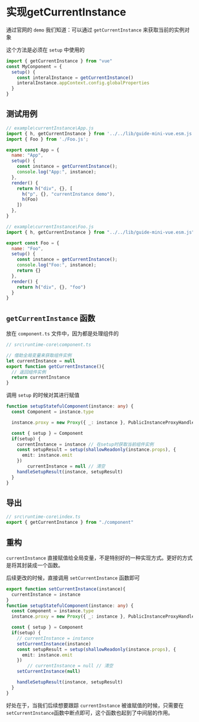 # 实现getCurrentInstance

通过官网的 `demo` 我们知道：可以通过 `getCurrentInstance` 来获取当前的实例对象

这个方法是必须在 `setup` 中使用的

```ts
import { getCurrentInstance } from "vue"
const MyConponent = {
  setup() {
    const interalInstance = getCurrentInstance()
    interalInstance.appContext.config.globalProperties
  }
}
```

## 测试用例

```js
// example\currentInstance\App.js
import { h, getCurrentInstance } from '../../lib/guide-mini-vue.esm.js'
import { Foo } from './Foo.js';

export const App = {
  name: "App",
  setup() {
    const instance = getCurrentInstance();
    console.log("App:", instance);
  },
  render() {
    return h("div", {}, [
      h("p", {}, "currentInstance demo"),
      h(Foo)
    ])
  },
}
```

```js
// example\currentInstance\Foo.js
import { h, getCurrentInstance } from "../../lib/guide-mini-vue.esm.js";

export const Foo = {
  name: "Foo",
  setup() {
    const instance = getCurrentInstance();
    console.log("Foo:", instance);
    return {}
  },
  render() {
    return h("div", {}, "foo")
  }
}
```



## `getCurrentInstance` 函数

放在 `component.ts` 文件中，因为都是处理组件的

```ts
// src\runtime-core\component.ts

// 借助全局变量来获取组件实例
let currentInstance = null
export function getCurrentInstance(){
  // 返回组件实例
  return currentInstance
}
```

调用 `setup` 的时候对其进行赋值

```ts
function setupStatefulComponent(instance: any) {
  const Component = instance.type

  instance.proxy = new Proxy({ _: instance }, PublicInstanceProxyHandlers)

  const { setup } = Component
  if(setup) {
    currentInstance = instance // 在setup时获取当前组件实例
    const setupResult = setup(shallowReadonly(instance.props), {
      emit: instance.emit 
    })
		currentInstance = null // 清空
    handleSetupResult(instance, setupResult)
  }
}
```



## 导出

```ts
// src\runtime-core\index.ts
export { getCurrentInstance } from "./component"
```



## 重构

`currentInstance` 直接赋值给全局变量，不是特别好的一种实现方式。更好的方式是将其封装成一个函数。

后续更改的时候，直接调用 `setCurrentInstance` 函数即可

```ts
export function setCurrentInstance(instance){
  currentInstance = instance
}
function setupStatefulComponent(instance: any) {
  const Component = instance.type
  instance.proxy = new Proxy({ _: instance }, PublicInstanceProxyHandlers)

  const { setup } = Component
  if(setup) {
    // currentInstance = instance
    setCurrentInstance(instance)
    const setupResult = setup(shallowReadonly(instance.props), {
      emit: instance.emit
    })
		// currentInstance = null // 清空
    setCurrentInstance(null)

    handleSetupResult(instance, setupResult)
  }
}
```

好处在于，当我们后续想要跟踪 `currentInstance` 被谁赋值的时候，只需要在 `setCurrentInstance`函数中断点即可，这个函数也起到了中间层的作用。



















